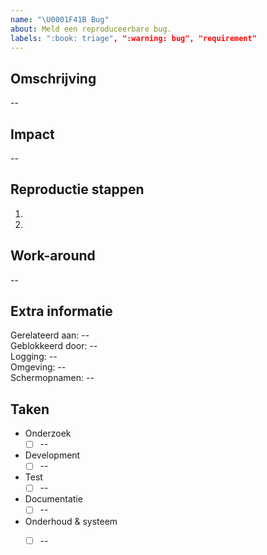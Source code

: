 ```yaml
---
name: "\U0001F41B Bug"
about: Meld een reproduceerbare bug.
labels: ":book: triage", ":warning: bug", "requirement"
---
```


## Omschrijving

--

## Impact

--

## Reproductie stappen

1.
2.

## Work-around

--

## Extra informatie

Gerelateerd aan: --  
Geblokkeerd door: --  
Logging: --  
Omgeving: --  
Schermopnamen: --  

## Taken

- Onderzoek
  - [ ] --
- Development
  - [ ] --
- Test
  - [ ] --
- Documentatie
  - [ ] --
- Onderhoud & systeem
  - [ ] --

